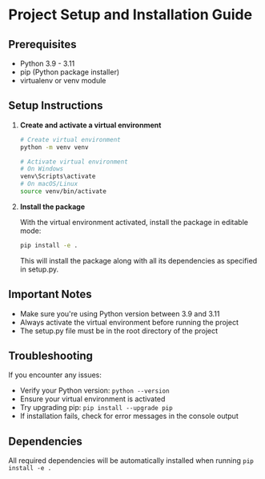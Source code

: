 # Project Setup and Installation Guide

## Prerequisites
- Python 3.9 - 3.11
- pip (Python package installer)
- virtualenv or venv module

## Setup Instructions

1. **Create and activate a virtual environment**

   ```bash
   # Create virtual environment
   python -m venv venv

   # Activate virtual environment
   # On Windows
   venv\Scripts\activate
   # On macOS/Linux
   source venv/bin/activate
   ```

2. **Install the package**

   With the virtual environment activated, install the package in editable mode:
   ```bash
   pip install -e .
   ```
   This will install the package along with all its dependencies as specified in setup.py.

## Important Notes
- Make sure you're using Python version between 3.9 and 3.11
- Always activate the virtual environment before running the project
- The setup.py file must be in the root directory of the project

## Troubleshooting
If you encounter any issues:
- Verify your Python version: `python --version`
- Ensure your virtual environment is activated
- Try upgrading pip: `pip install --upgrade pip`
- If installation fails, check for error messages in the console output

## Dependencies
All required dependencies will be automatically installed when running `pip install -e .`
